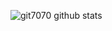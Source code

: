 ![git7070 github stats](https://github-readme-stats.vercel.app/api?count_private=true&username=git7070&show_icons=true&hide_border=true)
